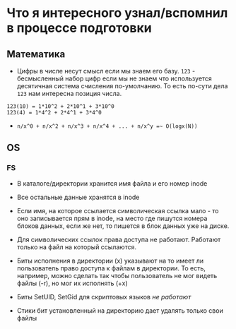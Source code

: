 # Что я интересного узнал/вспомнил в процессе подготовки

## Математика

- Цифры в числе несут смысл если мы знаем его базу.
`123` - бесмысленный набор цифр если мы не знаем что используется десятичная система счисления по-умолчанию.
То есть по-сути дела `123` нам интересна позиция числа.

```
123(10) = 1*10^2 + 2*10^1 + 3*10^0
123(4) = 1*4^2 + 2*4^1 + 3*4^0
```

- `n/x^0 + n/x^2 + n/x^3 + n/x^4 + ... + n/x^y =~ O(logx(N))`

## OS

### FS

- В каталоге/директории хранится имя файла и его номер inode
- Все остальные данные хранятся в inode

- Если имя, на которое ссылается символическая ссылка мало - то оно записывается прям в inode, на место где пишутся номера блоков данных, если же нет, то пишется в блок данных уже на диске.
- Для символических ссылок права доступа не работают. Работают только на файл на который ссылаются.

- Биты исполнения в директории (х) указывают на то имеет ли пользователь право доступа к файлам в директории. То есть, например, можно сделать так чтобы пользователь не мог видеть файлы (-r), но мог их исполнять (+х)

- Биты SetUID, SetGid для скриптовых языков _не работают_

- Стики бит установленный на директорию дает удалять только свои файлы
